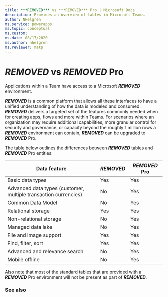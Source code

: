```yaml
---
title: ***REMOVED*** vs ***REMOVED*** Pro | Microsoft Docs
description: Provides an overview of tables in Microsoft Teams.
author: NHelgren
ms.service: powerapps
ms.topic: conceptual
ms.custom: 
ms.date: 08/17/2020
ms.author: nhelgren
ms.reviewer: matp
---
```


# ***REMOVED*** vs ***REMOVED*** Pro

Applications within a Team have access to a Microsoft ***REMOVED*** environment.  

***REMOVED*** is a common platform that allows all these interfaces to have a unified understanding of how the data is modeled and consumed. ***REMOVED*** delivers a targeted set of the features commonly needed when for creating apps, flows and more within Teams. For scenarios where an organization may require additional capabilities, more granular control for security and governance, or capacity beyond the roughly 1 million rows a ***REMOVED*** environment can contain, ***REMOVED*** can be upgraded to ***REMOVED*** Pro. 

The table below outlines the differences between ***REMOVED*** tables and ***REMOVED*** Pro entities: 


|Data feature  |***REMOVED***  |***REMOVED*** Pro  |
|---------|---------|---------|
|Basic data types     |  Yes       |  Yes       |
|Advanced data types​ (customer, multiple transaction currencies)      |  No       |  Yes       |
|Common Data Model    |  No       |  Yes       |
|Relational storage      | Yes       |  Yes       |
|Non-relational​ storage     |  No       |  Yes       |
|Managed data lake​      |  No       | Yes        |
|File and image support     | Yes        |  Yes       |
|Find, filter, sort     |   Yes      |  Yes       |
|Advanced and relevance search​      |   No      | Yes        |
|Mobile offline     |  No       |  Yes       |

Also note that most of the standard tables that are provided with a ***REMOVED*** Pro environment will not be present as part of ***REMOVED***.

### See also
